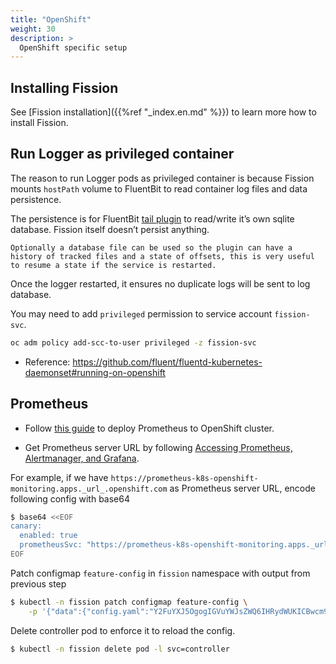 ```yaml
---
title: "OpenShift"
weight: 30
description: >
  OpenShift specific setup 
---
```


## Installing Fission

See [Fission installation]({{%ref "_index.en.md" %}}) to learn more how to install Fission.

## Run Logger as privileged container

The reason to run Logger pods as privileged container is because Fission mounts `hostPath` volume to FluentBit to read container log files and data persistence.

The persistence is for FluentBit [tail plugin](https://github.com/fluent/fluent-bit-docs/blob/master/pipeline/inputs/tail.md) to read/write it’s own sqlite database.
Fission itself doesn’t persist anything.

```text
Optionally a database file can be used so the plugin can have a history of tracked files and a state of offsets, this is very useful to resume a state if the service is restarted.
```

Once the logger restarted, it ensures no duplicate logs will be sent to log database.

You may need to add `privileged` permission to service account `fission-svc`.

```bash
oc adm policy add-scc-to-user privileged -z fission-svc
```

* Reference: https://github.com/fluent/fluentd-kubernetes-daemonset#running-on-openshift

## Prometheus

* Follow [this guide](https://docs.openshift.com/container-platform/4.2/monitoring/cluster-monitoring/configuring-the-monitoring-stack.html#creating-cluster-monitoring-configmap_configuring-monitoring) to deploy Prometheus to OpenShift cluster.

* Get Prometheus server URL by following [Accessing Prometheus, Alertmanager, and Grafana](https://docs.openshift.com/container-platform/4.2/monitoring/cluster-monitoring/prometheus-alertmanager-and-grafana.html#monitoring-accessing-prometheus-alertmanager-grafana-directly_accessing-prometheus).

For example, if we have `https://prometheus-k8s-openshift-monitoring.apps._url_.openshift.com` as Prometheus server URL, encode following config with base64

```sh
$ base64 <<EOF
canary:
  enabled: true
  prometheusSvc: "https://prometheus-k8s-openshift-monitoring.apps._url_.openshift.com"
EOF
```

Patch configmap `feature-config` in `fission` namespace with output from previous step

```sh
$ kubectl -n fission patch configmap feature-config \
    -p '{"data":{"config.yaml":"Y2FuYXJ5OgogIGVuYWJsZWQ6IHRydWUKICBwcm9tZXRoZXVzU3ZjOiAiaHR0cHM6Ly9wcm9tZXRoZXVzLWs4cy1vcGVuc2hpZnQtbW9uaXRvcmluZy5hcHBzLl91cmxfLm9wZW5zaGlmdC5jb20iCg"}}'
```

Delete controller pod to enforce it to reload the config.

```sh
$ kubectl -n fission delete pod -l svc=controller
```
